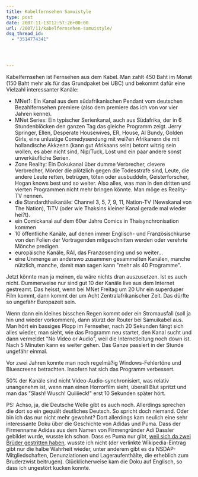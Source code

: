 ```yaml
---
title: Kabelfernsehen Samuistyle
type: post
date: 2007-11-13T12:57:26+00:00
url: /2007/11/kabelfernsehen-samuistyle/
dsq_thread_id:
  - "3514774341"




---
```

Kabelfernsehen ist Fernsehen aus dem Kabel. Man zahlt 450 Baht im Monat (150 Baht mehr als für das Grundpaket bei <span class="caps">UBC</span>) und bekommt dafür eine Vielzahl interessanter Kanäle:

  * MNet1: Ein Kanal aus dem südafrikanischen Pendant vom deutschen Bezahlfernsehen premiere (also dem premiere das ich von vor vier Jahren kenne).
  * MNet Series: Ein typischer Serienkanal, auch aus Südafrika, der in 6 Stundenblöcken den ganzen Tag das gleiche Programm zeigt. Jerry Springer, Ellen, Desperate Housewives, ER, House, Al Bundy, Golden Girls, eine unlustige Comedysendung mit wei?en Afrikanern die mit hollandische Akkzenn (kann gut Afrikaans sein) betont witzig sein wollen, es aber nicht sind, Nip/Tuck, Lost und ein paar andere sonst unverkäufliche Serien.
  * Zone Reality: Ein Dokukanal über dumme Verbrecher, clevere Verbrecher, Mörder die plötzlich gegen die Todesstrafe sind, Leute, die andere Leute retten, betrügen, töten oder ausbuddeln, Geisterforscher, Hogan knows best und so weiter. Also alles, was man in den dritten und vierten Programmen nicht mehr bringen könnte. Man möge es Reality-TV nennen.
  * die Standardthaikanäle: Channel 3, 5, 7, 9, 11, Nation-TV (Newskanal von The Nation), TiTV (oder wie Thaksins kleiner Kanal gerade mal wieder hei?t).
  * ein Comickanal auf dem 60er Jahre Comics in Thaisynchronisation kommen
  * 10 öffentliche Kanäle, auf denen immer Englisch- und Französischkurse von den Folien der Vortragenden mitgeschnitten werden oder verehrte Mönche predigen.
  * europäische Kanäle, <span class="caps">RAI</span>, das Franzosending und so weiter...
  * eine Unmenge an anderswo zusammen gesammelten Kanälen, manche nützlich, manche, damit man sagen kann "mehr als 40 Programme".

Jetzt könnte man ja meinen, da wäre nichts dran auszusetzen. Ist es auch nicht. Dummerweise nur sind gut 10 der Kanäle live aus dem Internet gestreamt. Das heisst, wenn bei MNet Freitag um 20 Uhr ein superduper Film kommt, dann kommt der um Acht Zentralafrikanischer Zeit. Das dürfte so ungefähr Europazeit sein.

Wenn dann ein kleines bisschen Regen kommt oder ein Stromausfall (soll ja hin und wieder vorkommen), dann stürzt der Router bei Samuikabel aus. Man hört ein bassiges Plopp im Fernseher, nach 20 Sekunden fängt sich alles wieder, man sieht, wie das Programm neu startet, den Kanal sucht und dann vermeldet "No Video or Audio", weil die Internetleitung noch down ist. Nach 5 Minuten kann es weiter gehen. Das Ganze passiert in der Stunde ungefähr einmal.

Vor zwei Jahren konnte man noch regelmä?ig Windows-Fehlertöne und Bluescreens betrachten. Insofern hat sich das Programm verbessert.

50% der Kanäle sind nicht Video-Audio-synchronisiert, was relativ unangenehm ist, wenn man einen Horrorfilm sieht, überall Blut spritzt und man das "Slash! Wusch! Quiiiieck!" erst 10 Sekunden später hört.

PS: Achso, ja, die Deutsche Welle gibt es auch noch. Allerdings sprechen die dort so ein gequält deutliches Deutsch. So spricht doch niemand. Oder bin ich das nur nicht mehr gewohnt? Dort allerdings kam neulich eine sehr interessante Doku über die Geschichte von Adidas und Puma. Dass der Firmenname Adidas aus dem Namen von Firmengründer Adi Dassler gebildet wurde, wusste ich schon. Dass es Puma nur gibt, [weil sich da zwei Brüder gestritten haben][1], wusste ich nicht (der verlinkte Wikipedia-Eintrag gibt nur die halbe Wahrheit wieder, unter anderem gibt es da <span class="caps">NSDAP</span>-Mitgliedschaften, Denunziationen und Lageraufenthälte, die erheblich zum Bruderzwist beitrugen). Glücklicherweise kam die Doku auf Englisch, so dass ich ungestört kucken konnte.

 [1]: http://de.wikipedia.org/wiki/Adidas#Geschichte
